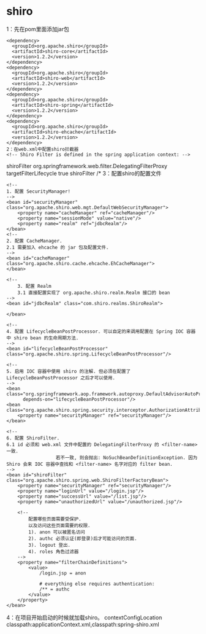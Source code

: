 # shiro
1：先在pom里面添加jar包
<!--整合shiro需要的依赖-->

    <dependency>
      <groupId>org.apache.shiro</groupId>
      <artifactId>shiro-core</artifactId>
      <version>1.2.2</version>
    </dependency>
    <dependency>
      <groupId>org.apache.shiro</groupId>
      <artifactId>shiro-web</artifactId>
      <version>1.2.2</version>
    </dependency>
    <dependency>
      <groupId>org.apache.shiro</groupId>
      <artifactId>shiro-spring</artifactId>
      <version>1.2.2</version>
    </dependency>
    <dependency>
      <groupId>org.apache.shiro</groupId>
      <artifactId>shiro-ehcache</artifactId>
      <version>1.2.2</version>
    </dependency>
    2：在web.xml中配置shiro拦截器
    <!-- Shiro Filter is defined in the spring application context: -->
  <filter>
    <filter-name>shiroFilter</filter-name>
    <filter-class>org.springframework.web.filter.DelegatingFilterProxy</filter-class>
    <init-param>
      <param-name>targetFilterLifecycle</param-name>
      <param-value>true</param-value>
    </init-param>
  </filter>
  <filter-mapping>
    <filter-name>shiroFilter</filter-name>
    <url-pattern>/*</url-pattern>
  </filter-mapping>
  3：配置shiro的配置文件
  <?xml version="1.0" encoding="UTF-8"?>
<beans xmlns="http://www.springframework.org/schema/beans"
       xmlns:xsi="http://www.w3.org/2001/XMLSchema-instance"
       xmlns:context="http://www.springframework.org/schema/context"
       xmlns:aop="http://www.springframework.org/schema/aop"
       xmlns:tx="http://www.springframework.org/schema/tx"
       xsi:schemaLocation="http://www.springframework.org/schema/aop http://www.springframework.org/schema/aop/spring-aop-4.3.xsd
		http://www.springframework.org/schema/beans http://www.springframework.org/schema/beans/spring-beans-3.2.xsd
		http://www.springframework.org/schema/tx http://www.springframework.org/schema/tx/spring-tx-4.3.xsd
		http://www.springframework.org/schema/context http://www.springframework.org/schema/context/spring-context-4.3.xsd">


    <!--
    1. 配置 SecurityManager!
    -->
    <bean id="securityManager" class="org.apache.shiro.web.mgt.DefaultWebSecurityManager">
        <property name="cacheManager" ref="cacheManager"/>
        <property name="sessionMode" value="native"/>
        <property name="realm" ref="jdbcRealm"/>
    </bean>
    <!--
    2. 配置 CacheManager.
    2.1 需要加入 ehcache 的 jar 包及配置文件.
    -->
    <bean id="cacheManager" class="org.apache.shiro.cache.ehcache.EhCacheManager">
    </bean>

    <!--
    	3. 配置 Realm
    	3.1 直接配置实现了 org.apache.shiro.realm.Realm 接口的 bean
    -->
    <bean id="jdbcRealm" class="com.shiro.realms.ShiroRealm">

    </bean>

    <!--
    4. 配置 LifecycleBeanPostProcessor. 可以自定的来调用配置在 Spring IOC 容器中 shiro bean 的生命周期方法.
    -->
    <bean id="lifecycleBeanPostProcessor" class="org.apache.shiro.spring.LifecycleBeanPostProcessor"/>

    <!--
    5. 启用 IOC 容器中使用 shiro 的注解. 但必须在配置了 LifecycleBeanPostProcessor 之后才可以使用.
    -->
    <bean class="org.springframework.aop.framework.autoproxy.DefaultAdvisorAutoProxyCreator"
          depends-on="lifecycleBeanPostProcessor"/>
    <bean class="org.apache.shiro.spring.security.interceptor.AuthorizationAttributeSourceAdvisor">
        <property name="securityManager" ref="securityManager"/>
    </bean>

    <!--
    6. 配置 ShiroFilter.
    6.1 id 必须和 web.xml 文件中配置的 DelegatingFilterProxy 的 <filter-name> 一致.
                      若不一致, 则会抛出: NoSuchBeanDefinitionException. 因为 Shiro 会来 IOC 容器中查找和 <filter-name> 名字对应的 filter bean.
    -->
    <bean id="shiroFilter" class="org.apache.shiro.spring.web.ShiroFilterFactoryBean">
        <property name="securityManager" ref="securityManager"/>
        <property name="loginUrl" value="/login.jsp"/>
        <property name="successUrl" value="/list.jsp"/>
        <property name="unauthorizedUrl" value="/unauthorized.jsp"/>

        <!--
        	配置哪些页面需要受保护.
        	以及访问这些页面需要的权限.
        	1). anon 可以被匿名访问
        	2). authc 必须认证(即登录)后才可能访问的页面.
        	3). logout 登出.
        	4). roles 角色过滤器
        -->
        <property name="filterChainDefinitions">
            <value>
                /login.jsp = anon

                # everything else requires authentication:
                /** = authc
            </value>
        </property>
    </bean>
</beans>
4：在项目开始启动的时候就加载shiro。
<context-param>
    <param-name>contextConfigLocation</param-name>
    <param-value>classpath:applicationContext.xml,classpath:spring-shiro.xml</param-value>
  </context-param>
